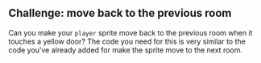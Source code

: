 ## Challenge: move back to the previous room

Can you make your `player` sprite move back to the previous room when it touches a yellow door? The code you need for this is very similar to the code you've already added for make the sprite move to the next room.